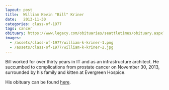 ```yaml
---
layout: post
title:  William Kevin "Bill" Kriner
date:   2013-11-30
categories: class-of-1977
tags: cancer
obituary: https://www.legacy.com/obituaries/seattletimes/obituary.aspx?n=william-kevin-kriner&pid=168337949
images:
  - /assets/class-of-1977/william-k-kriner-1.png
  - /assets/class-of-1977/william-k-kriner-2.jpg
---
```

Bill worked for over thirty years in IT and as an infrastructure architect. He succumbed to complications from prostate cancer on November 30, 2013, surrounded by his family and kitten at Evergreen Hospice.

His obituary can be found [here](https://www.legacy.com/obituaries/seattletimes/obituary.aspx?n=william-kevin-kriner&pid=168337949).
